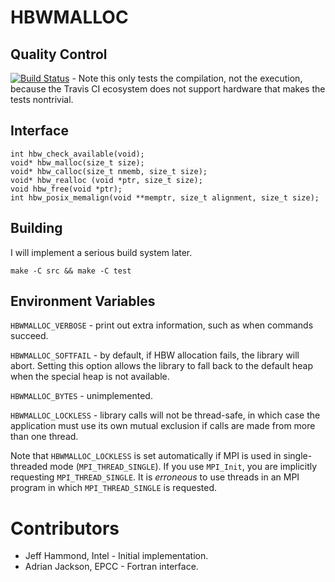 # HBWMALLOC

## Quality Control

[![Build Status](https://travis-ci.org/jeffhammond/myhbwmalloc.svg?branch=master)](https://travis-ci.org/jeffhammond/myhbwmalloc) - Note this only tests the compilation, not the execution, because the Travis CI ecosystem does not support hardware that makes the tests nontrivial.

## Interface

```
int hbw_check_available(void);
void* hbw_malloc(size_t size);
void* hbw_calloc(size_t nmemb, size_t size);
void* hbw_realloc (void *ptr, size_t size);
void hbw_free(void *ptr);
int hbw_posix_memalign(void **memptr, size_t alignment, size_t size);
```

## Building

I will implement a serious build system later.
```
make -C src && make -C test
```

## Environment Variables

`HBWMALLOC_VERBOSE` - print out extra information, such as when commands succeed.

`HBWMALLOC_SOFTFAIL` - by default, if HBW allocation fails, the library will abort.  Setting this option allows the library to fall back to the default heap when the special heap is not available.

`HBWMALLOC_BYTES` - unimplemented.

`HBWMALLOC_LOCKLESS` - library calls will not be thread-safe, in which case the application must use its own mutual exclusion if calls are made from more than one thread.

Note that `HBWMALLOC_LOCKLESS` is set automatically if MPI is used in single-threaded mode (`MPI_THREAD_SINGLE`).  If you use `MPI_Init`, you are implicitly requesting `MPI_THREAD_SINGLE`.  It is _erroneous_ to use threads in an MPI program in which `MPI_THREAD_SINGLE` is requested.

# Contributors

* Jeff Hammond, Intel - Initial implementation.
* Adrian Jackson, EPCC - Fortran interface.
